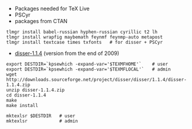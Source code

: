 * Packages needed for TeX Live
 * PSCyr
 * packages from CTAN
 ```
 tlmgr install babel-russian hyphen-russian cyrillic t2 lh
 tlmgr install wrapfig maybemath feynmf feynmp-auto metapost
 tlmgr install textcase times txfonts   # for disser + PSCyr
 ```
 * [disser-1.1.4](http://sourceforge.net/projects/disser/) (version from the end of 2009)
 ```
 export DESTDIR=`kpsewhich -expand-var='$TEXMFHOME'`    # user
 export DESTDIR=`kpsewhich -expand-var='$TEXMFLOCAL'`   # admin
 wget http://downloads.sourceforge.net/project/disser/disser/1.1.4/disser-1.1.4.zip
 unzip disser-1.1.4.zip
 cd disser-1.1.4
 make
 make install
 
 mktexlsr $DESTDIR   # user
 mktexlsr            # admin
 ```
